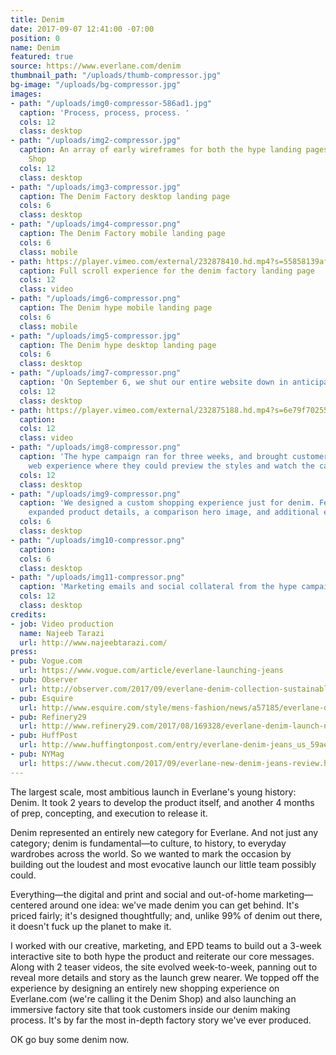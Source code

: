 ```yaml
---
title: Denim
date: 2017-09-07 12:41:00 -07:00
position: 0
name: Denim
featured: true
source: https://www.everlane.com/denim
thumbnail_path: "/uploads/thumb-compressor.jpg"
bg-image: "/uploads/bg-compressor.jpg"
images:
- path: "/uploads/img0-compressor-586ad1.jpg"
  caption: 'Process, process, process. '
  cols: 12
  class: desktop
- path: "/uploads/img2-compressor.jpg"
  caption: An array of early wireframes for both the hype landing pages and Denim
    Shop
  cols: 12
  class: desktop
- path: "/uploads/img3-compressor.jpg"
  caption: The Denim Factory desktop landing page
  cols: 6
  class: desktop
- path: "/uploads/img4-compressor.png"
  caption: The Denim Factory mobile landing page
  cols: 6
  class: mobile
- path: https://player.vimeo.com/external/232878410.hd.mp4?s=55858139afe13fa7eff34043c2be0b8597bea3b0&profile_id=169
  caption: Full scroll experience for the denim factory landing page
  cols: 12
  class: video
- path: "/uploads/img6-compressor.png"
  caption: The Denim hype mobile landing page
  cols: 6
  class: mobile
- path: "/uploads/img5-compressor.jpg"
  caption: The Denim hype desktop landing page
  cols: 6
  class: desktop
- path: "/uploads/img7-compressor.png"
  caption: 'On September 6, we shut our entire website down in anticipation for denim. '
  cols: 12
  class: desktop
- path: https://player.vimeo.com/external/232875188.hd.mp4?s=6e79f702554fc5a05ef5368bb915d8dff4ea5235&profile_id=174
  caption: 
  cols: 12
  class: video
- path: "/uploads/img8-compressor.png"
  caption: 'The hype campaign ran for three weeks, and brought customers to an immersive
    web experience where they could preview the styles and watch the campaign videos. '
  cols: 12
  class: desktop
- path: "/uploads/img9-compressor.png"
  caption: 'We designed a custom shopping experience just for denim. Features included
    expanded product details, a comparison hero image, and additional editorial photos. '
  cols: 6
  class: desktop
- path: "/uploads/img10-compressor.png"
  caption: 
  cols: 6
  class: desktop
- path: "/uploads/img11-compressor.png"
  caption: 'Marketing emails and social collateral from the hype campaign.  '
  cols: 12
  class: desktop
credits:
- job: Video production
  name: Najeeb Tarazi
  url: http://www.najeebtarazi.com/
press:
- pub: Vogue.com
  url: https://www.vogue.com/article/everlane-launching-jeans
- pub: Observer
  url: http://observer.com/2017/09/everlane-denim-collection-sustainable/
- pub: Esquire
  url: http://www.esquire.com/style/mens-fashion/news/a57185/everlane-denim-jeans-launch/
- pub: Refinery29
  url: http://www.refinery29.com/2017/08/169328/everlane-denim-launch-new-jeans-styles
- pub: HuffPost
  url: http://www.huffingtonpost.com/entry/everlane-denim-jeans_us_59aeb88fe4b0354e440cab53
- pub: NYMag
  url: https://www.thecut.com/2017/09/everlane-new-denim-jeans-review.html
---
```


The largest scale, most ambitious launch in Everlane's young history: Denim. It took 2 years to develop the product itself, and another 4 months of prep, concepting, and execution to release it. 

Denim represented an entirely new category for Everlane. And not just any category; denim is fundamental—to culture, to history, to everyday wardrobes across the world. So we wanted to mark the occasion by building out the loudest and most evocative launch our little team possibly could.

Everything—the digital and print and social and out-of-home marketing—centered around one idea: we've made denim you can get behind. It's priced fairly; it's designed thoughtfully; and, unlike 99% of denim out there, it doesn't fuck up the planet to make it. 

I worked with our creative, marketing, and EPD teams to build out a 3-week interactive site to both hype the product and reiterate our core messages. Along with 2 teaser videos, the site evolved week-to-week, panning out to reveal more details and story as the launch grew nearer. We topped off the experience by designing an entirely new shopping experience on Everlane.com (we're calling it the Denim Shop) and also launching an immersive factory site that took customers inside our denim making process. It's by far the most in-depth factory story we've ever produced.

OK go buy some denim now. 